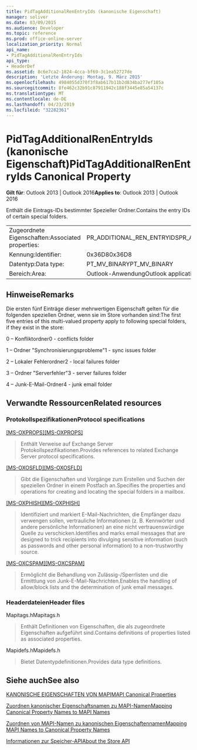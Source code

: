 ```yaml
---
title: PidTagAdditionalRenEntryIds (kanonische Eigenschaft)
manager: soliver
ms.date: 03/09/2015
ms.audience: Developer
ms.topic: reference
ms.prod: office-online-server
localization_priority: Normal
api_name:
- PidTagAdditionalRenEntryIds
api_type:
- HeaderDef
ms.assetid: 8c6e7ca2-1824-4cca-bf69-3c1ea52727de
description: 'Letzte Änderung: Montag, 9. März 2015'
ms.openlocfilehash: 4984055d370f3f8ab617b11b2d834ba277ef105a
ms.sourcegitcommit: 8fe462c32b91c87911942c188f3445e85a54137c
ms.translationtype: MT
ms.contentlocale: de-DE
ms.lasthandoff: 04/23/2019
ms.locfileid: "32282361"
---
```

# <a name="pidtagadditionalrenentryids-canonical-property"></a><span data-ttu-id="390f8-103">PidTagAdditionalRenEntryIds (kanonische Eigenschaft)</span><span class="sxs-lookup"><span data-stu-id="390f8-103">PidTagAdditionalRenEntryIds Canonical Property</span></span>

  
  
<span data-ttu-id="390f8-104">**Gilt für**: Outlook 2013 | Outlook 2016</span><span class="sxs-lookup"><span data-stu-id="390f8-104">**Applies to**: Outlook 2013 | Outlook 2016</span></span> 
  
<span data-ttu-id="390f8-105">Enthält die Eintrags-IDs bestimmter Spezieller Ordner.</span><span class="sxs-lookup"><span data-stu-id="390f8-105">Contains the entry IDs of certain special folders.</span></span> 
  
|||
|:-----|:-----|
|<span data-ttu-id="390f8-106">Zugeordnete Eigenschaften:</span><span class="sxs-lookup"><span data-stu-id="390f8-106">Associated properties:</span></span>  <br/> |<span data-ttu-id="390f8-107">PR_ADDITIONAL_REN_ENTRYIDS</span><span class="sxs-lookup"><span data-stu-id="390f8-107">PR_ADDITIONAL_REN_ENTRYIDS</span></span>  <br/> |
|<span data-ttu-id="390f8-108">Kennung:</span><span class="sxs-lookup"><span data-stu-id="390f8-108">Identifier:</span></span>  <br/> |<span data-ttu-id="390f8-109">0x36D8</span><span class="sxs-lookup"><span data-stu-id="390f8-109">0x36D8</span></span>  <br/> |
|<span data-ttu-id="390f8-110">Datentyp:</span><span class="sxs-lookup"><span data-stu-id="390f8-110">Data type:</span></span>  <br/> |<span data-ttu-id="390f8-111">PT_MV_BINARY</span><span class="sxs-lookup"><span data-stu-id="390f8-111">PT_MV_BINARY</span></span>  <br/> |
|<span data-ttu-id="390f8-112">Bereich:</span><span class="sxs-lookup"><span data-stu-id="390f8-112">Area:</span></span>  <br/> |<span data-ttu-id="390f8-113">Outlook-Anwendung</span><span class="sxs-lookup"><span data-stu-id="390f8-113">Outlook application</span></span>  <br/> |
   
## <a name="remarks"></a><span data-ttu-id="390f8-114">Hinweise</span><span class="sxs-lookup"><span data-stu-id="390f8-114">Remarks</span></span>

<span data-ttu-id="390f8-115">Die ersten fünf Einträge dieser mehrwertigen Eigenschaft gelten für die folgenden speziellen Ordner, wenn sie im Store vorhanden sind:</span><span class="sxs-lookup"><span data-stu-id="390f8-115">The first five entries of this multi-valued property apply to following special folders, if they exist in the store:</span></span>
  
<span data-ttu-id="390f8-116">0 – Konfliktordner</span><span class="sxs-lookup"><span data-stu-id="390f8-116">0 - conflicts folder</span></span>
  
<span data-ttu-id="390f8-117">1 – Ordner "Synchronisierungsprobleme"</span><span class="sxs-lookup"><span data-stu-id="390f8-117">1 - sync issues folder</span></span>
  
<span data-ttu-id="390f8-118">2 – Lokaler Fehlerordner</span><span class="sxs-lookup"><span data-stu-id="390f8-118">2 - local failures folder</span></span>
  
<span data-ttu-id="390f8-119">3 – Ordner "Serverfehler"</span><span class="sxs-lookup"><span data-stu-id="390f8-119">3 - server failures folder</span></span>
  
<span data-ttu-id="390f8-120">4 – Junk-E-Mail-Ordner</span><span class="sxs-lookup"><span data-stu-id="390f8-120">4 - junk email folder</span></span>
  
## <a name="related-resources"></a><span data-ttu-id="390f8-121">Verwandte Ressourcen</span><span class="sxs-lookup"><span data-stu-id="390f8-121">Related resources</span></span>

### <a name="protocol-specifications"></a><span data-ttu-id="390f8-122">Protokollspezifikationen</span><span class="sxs-lookup"><span data-stu-id="390f8-122">Protocol specifications</span></span>

<span data-ttu-id="390f8-123">[[MS-OXPROPS]](https://msdn.microsoft.com/library/f6ab1613-aefe-447d-a49c-18217230b148%28Office.15%29.aspx)</span><span class="sxs-lookup"><span data-stu-id="390f8-123">[[MS-OXPROPS]](https://msdn.microsoft.com/library/f6ab1613-aefe-447d-a49c-18217230b148%28Office.15%29.aspx)</span></span>
  
> <span data-ttu-id="390f8-124">Enthält Verweise auf Exchange Server Protokollspezifikationen.</span><span class="sxs-lookup"><span data-stu-id="390f8-124">Provides references to related Exchange Server protocol specifications.</span></span>
    
<span data-ttu-id="390f8-125">[[MS-OXOSFLD]](https://msdn.microsoft.com/library/a60e9c16-2ba8-424b-b60c-385a8a2837cb%28Office.15%29.aspx)</span><span class="sxs-lookup"><span data-stu-id="390f8-125">[[MS-OXOSFLD]](https://msdn.microsoft.com/library/a60e9c16-2ba8-424b-b60c-385a8a2837cb%28Office.15%29.aspx)</span></span>
  
> <span data-ttu-id="390f8-126">Gibt die Eigenschaften und Vorgänge zum Erstellen und Suchen der speziellen Ordner in einem Postfach an.</span><span class="sxs-lookup"><span data-stu-id="390f8-126">Specifies the properties and operations for creating and locating the special folders in a mailbox.</span></span>
    
<span data-ttu-id="390f8-127">[[MS-OXPHISH]](https://msdn.microsoft.com/library/ed49ab26-ba13-4d4c-8a94-98d4ceecd4b7%28Office.15%29.aspx)</span><span class="sxs-lookup"><span data-stu-id="390f8-127">[[MS-OXPHISH]](https://msdn.microsoft.com/library/ed49ab26-ba13-4d4c-8a94-98d4ceecd4b7%28Office.15%29.aspx)</span></span>
  
> <span data-ttu-id="390f8-128">Identifiziert und markiert E-Mail-Nachrichten, die Empfänger dazu verwengen sollen, vertrauliche Informationen (z. B. Kennwörter und andere persönliche Informationen) an eine nicht vertrauenswürdige Quelle zu verschicken.</span><span class="sxs-lookup"><span data-stu-id="390f8-128">Identifies and marks email messages that are designed to trick recipients into divulging sensitive information (such as passwords and other personal information) to a non-trustworthy source.</span></span>
    
<span data-ttu-id="390f8-129">[[MS-OXCSPAM]](https://msdn.microsoft.com/library/522f8587-4aed-4cd6-831b-40bd87862189%28Office.15%29.aspx)</span><span class="sxs-lookup"><span data-stu-id="390f8-129">[[MS-OXCSPAM]](https://msdn.microsoft.com/library/522f8587-4aed-4cd6-831b-40bd87862189%28Office.15%29.aspx)</span></span>
  
> <span data-ttu-id="390f8-130">Ermöglicht die Behandlung von Zulässig-/Sperrlisten und die Ermittlung von Junk-E-Mail-Nachrichten.</span><span class="sxs-lookup"><span data-stu-id="390f8-130">Enables the handling of allow/block lists and the determination of junk email messages.</span></span>
    
### <a name="header-files"></a><span data-ttu-id="390f8-131">Headerdateien</span><span class="sxs-lookup"><span data-stu-id="390f8-131">Header files</span></span>

<span data-ttu-id="390f8-132">Mapitags.h</span><span class="sxs-lookup"><span data-stu-id="390f8-132">Mapitags.h</span></span>
  
> <span data-ttu-id="390f8-133">Enthält Definitionen von Eigenschaften, die als zugeordnete Eigenschaften aufgeführt sind.</span><span class="sxs-lookup"><span data-stu-id="390f8-133">Contains definitions of properties listed as associated properties.</span></span>
    
<span data-ttu-id="390f8-134">Mapidefs.h</span><span class="sxs-lookup"><span data-stu-id="390f8-134">Mapidefs.h</span></span>
  
> <span data-ttu-id="390f8-135">Bietet Datentypdefinitionen.</span><span class="sxs-lookup"><span data-stu-id="390f8-135">Provides data type definitions.</span></span>
    
## <a name="see-also"></a><span data-ttu-id="390f8-136">Siehe auch</span><span class="sxs-lookup"><span data-stu-id="390f8-136">See also</span></span>



[<span data-ttu-id="390f8-137">KANONISCHE EIGENSCHAFTEN VON MAPI</span><span class="sxs-lookup"><span data-stu-id="390f8-137">MAPI Canonical Properties</span></span>](mapi-canonical-properties.md)
  
[<span data-ttu-id="390f8-138">Zuordnen kanonischer Eigenschaftsnamen zu MAPI-Namen</span><span class="sxs-lookup"><span data-stu-id="390f8-138">Mapping Canonical Property Names to MAPI Names</span></span>](mapping-canonical-property-names-to-mapi-names.md)
  
[<span data-ttu-id="390f8-139">Zuordnen von MAPI-Namen zu kanonischen Eigenschaftennamen</span><span class="sxs-lookup"><span data-stu-id="390f8-139">Mapping MAPI Names to Canonical Property Names</span></span>](mapping-mapi-names-to-canonical-property-names.md)


[<span data-ttu-id="390f8-140">Informationen zur Speicher-API</span><span class="sxs-lookup"><span data-stu-id="390f8-140">About the Store API</span></span>](https://msdn.microsoft.com/library/aa192884.aspx)

